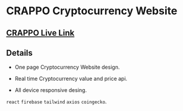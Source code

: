# CRAPPO Cryptocurrency Website

## [CRAPPO Live Link](https://crappo-crypto-web.netlify.app/)

## Details

- One page Cryptocurrency Website design.

- Real time Cryptocurrency value and price api.

- All device responsive desing.

`react` `firebase` `tailwind` `axios` `coingecko`.
